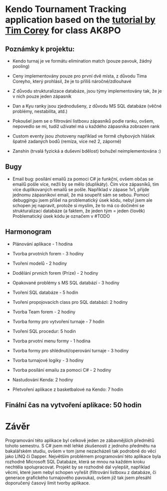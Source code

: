 # Kendo Tournament Tracking application based on the [tutorial by Tim Corey](https://www.youtube.com/watch?v=wfWxdh-_k_4) for class AK8PO
## Poznámky k projektu:


- Kendo turnaj je ve formátu elimination match (pouze pavouk, žádný pooling)

- Ceny implementovány pouze pro první dvě místa, z důvodu Tima Coreyho, který prohlásil, že je to příliš náročné/zdlouhavé

- Z důvodu strukturalizace databáze, jsou týmy implementovány tak, že je v nich pouze jeden zápasník

- Dan a Kyu ranky jsou zjednodušeny, z důvodu MS SQL databáze (věčné problémy, nestabilita, atd.)

- Pokoušel jsem se o filtrování listboxu zápasníků podle ranku, ovšem, nepovedlo se mi, tudíž uživatel má u každého zápasníka zobrazen rank

- Custom eventy jsou zhotoveny například ve formě chybových hlášek špatně zadaných bodů (remíza, více než 2, záporné)

- Zanshin (trvalá fyzická a duševní bdělost) bohužel neimplementována :)

## Bugy

- Email bug: posílání emailů za pomoci C# je funkční, ovšem občas se emailů pošle více, nežli by se mělo (duplikáty). Čím více zápasníků, tím více duplikovaných emailů se pošle. Například v zápase 1v1, přijde jednomu zápasníkovi email, že má soupeřit sám se sebou. Pomocí debuggingu jsem přišel na problematický úsek kódu, nebyl jsem ale schopen jej napravit, protože si myslím, že to má co dočinění se strukturalizací databáze (a faktem, že jeden tým = jeden člověk) Problematický úsek kódu je označem v #TODO

## Harmonogram

- Plánování aplikace - 1 hodina

- Tvorba prvotních forem - 3 hodiny

- Tvoření modelů - 2 hodiny

- Dodělání prvních forem (Prize) - 2 hodiny

- Opakované problémy s MS SQL databází - 3 hodiny

- Tvoření SQL databáze - 5 hodin

- Tvoření propojovacích class pro SQL databázi: 2 hodiny

- Tvorba Team forem - 2 hodiny 

- Tvorba formy pro vytvoření turnaje - 7 hodin 

- Tvoření SQL procedur: 5 hodin

- Tvorba prvotní menu formy - 1 hodina

- Tvorba formy pro shlédnutí/operování turnaje - 3 hodiny

- Tvorba turnajové logiky - 3 hodiny

- Tvorba posílání emailu za pomoci C# - 2 hodiny

- Nastudování Kenda: 2 hodiny

- Přetvoření aplikace z basketbalové na Kendo: 7 hodin

## Finální čas na vytvoření aplikace: 50 hodin

# Závěr

Programování této aplikace byl celkově jeden ze zábavnějších předmětů tohoto semestru. S C# jsem měl lehké zkušenosti z jednoho předmětu na bakalářském studiu, ovšem v tom jsme nezacházeli tak podrobně do věcí jako LINQ či Dapper. Největším problémem programování této aplikace byla rozhodně Microsoft SQL Databáze, která se mnou na každém kroku nechtěla spolupracovat. Projekt by se rozhodně dal vylepšit, například věcmi, které jsem nebyl schopen vyřešit (filtrování listboxu z databáze, či generace grafického turnajového pavouka), ovšem již tak jsem přesáhl doporučený časový limit tvorby aplikace. 




























